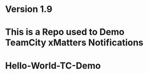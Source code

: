 # Version 1.9

# This is a Repo used to Demo TeamCity xMatters Notifications

# Hello-World-TC-Demo
